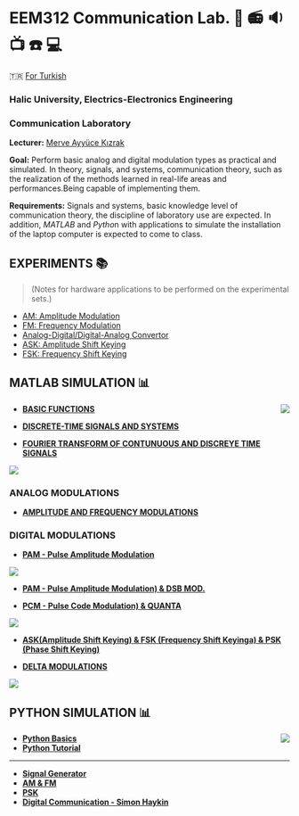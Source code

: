 # EEM312 Communication Lab. 📡 📻 🔉 📺 ☎️ 💻
:tr: [For Turkish](https://github.com/ayyucekizrak/EEM312-Haberlesme-Laboratuvari/blob/master/README.md)

### Halic University, Electrics-Electronics Engineering 
### Communication Laboratory

**Lecturer:** [Merve Ayyüce Kızrak](http://www.ayyucekizrak.com/en/about/)

**Goal:** Perform basic analog and digital modulation types as practical and simulated. In theory, signals, and systems, communication theory, such as the realization of the methods learned in real-life areas and performances.Being capable of implementing them.

**Requirements:** Signals and systems, basic knowledge level of communication theory, the discipline of laboratory use are expected. In addition, *MATLAB* and *Pytho*n with applications to simulate the installation of the laptop computer is expected to come to class.

## EXPERIMENTS 📚
> (Notes for hardware applications to be performed on the experimental sets.)

- [AM: Amplitude Modulation](https://github.com/ayyucekizrak/EEM312-Haberlesme-Laboratuvari/blob/master/2-modul-2-ENG.pdf)
- [FM: Frequency Modulation](https://github.com/ayyucekizrak/EEM312-Haberlesme-Laboratuvari/blob/master/3-modul-3-ENG.pdf)
- [Analog-Digital/Digital-Analog Convertor](https://github.com/ayyucekizrak/EEM312-Haberlesme-Laboratuvari/blob/master/4-modul-4-ENG.pdf)
- [ASK: Amplitude Shift Keying](https://github.com/ayyucekizrak/EEM312-Haberlesme-Laboratuvari/blob/master/6-ASK-2016-ENG.pdf)
- [FSK: Frequency Shift Keying](https://github.com/ayyucekizrak/EEM312-Haberlesme-Laboratuvari/blob/master/7-FSK-2016-ENG.pdf)

## MATLAB SIMULATION 📊
<img align="right" src="https://www.computerhope.com/jargon/m/matlab-logo.jpg">

- **[BASIC FUNCTIONS](https://github.com/ayyucekizrak/EEM312-Haberlesme-Laboratuvari/blob/master/MATLAB_KODLARI/DENEY1.m)**

- **[DISCRETE-TIME SIGNALS AND SYSTEMS](https://github.com/ayyucekizrak/EEM312-Haberlesme-Laboratuvari/blob/master/MATLAB_KODLARI/DENEY2.m)**

- **[FOURIER TRANSFORM OF CONTUNUOUS AND DISCREYE TIME SIGNALS](https://github.com/ayyucekizrak/EEM312-Haberlesme-Laboratuvari/blob/master/MATLAB_KODLARI/DENEY3.m)**

![](https://github.com/ayyucekizrak/EEM312-Haberlesme-Laboratuvari/blob/master/AGF.PNG)

### ANALOG MODULATIONS
- **[AMPLITUDE AND FREQUENCY MODULATIONS](https://github.com/ayyucekizrak/EEM312-Haberlesme-Laboratuvari/blob/master/MATLAB_KODLARI/DENEY4.m)**

### DIGITAL MODULATIONS
- **[PAM - Pulse Amplitude Modulation](https://github.com/ayyucekizrak/EEM312-Haberlesme-Laboratuvari/blob/master/MATLAB_KODLARI/DENEY5.m)**

![](https://github.com/ayyucekizrak/EEM312-Haberlesme-Laboratuvari/blob/master/%C3%96RNEKLEME.PNG)

- **[PAM - Pulse Amplitude Modulation) & DSB MOD.](https://github.com/ayyucekizrak/EEM312-Haberlesme-Laboratuvari/blob/master/MATLAB_KODLARI/DENEY5.m)**

- **[PCM - Pulse Code Modulation) & QUANTA](https://github.com/ayyucekizrak/EEM312-Haberlesme-Laboratuvari/blob/master/MATLAB_KODLARI/DENEY6.m)**

![](https://github.com/ayyucekizrak/EEM312-Haberlesme-Laboratuvari/blob/master/KUANTALAMA.PNG)

- **[ASK(Amplitude Shift Keying) & FSK (Frequency Shift Keyinga) & PSK (Phase Shift Keying) ](https://github.com/ayyucekizrak/EEM312-Haberlesme-Laboratuvari/blob/master/MATLAB_KODLARI/DENEY7.m)**

- **[DELTA MODULATIONS](https://github.com/ayyucekizrak/EEM312-Haberlesme-Laboratuvari/blob/master/MATLAB_KODLARI/DENEY8.m)**

![](https://github.com/ayyucekizrak/EEM312-Haberlesme-Laboratuvari/blob/master/ASK_FSK_PSK.PNG)



## PYTHON SIMULATION 📊
<img align="right" src="https://www.101computing.net/wp/wp-content/uploads/python-logo-1.png">

- **[Python Basics](https://medium.com/the-renaissance-developer/python-101-the-basics-441136fb7cc3)**
- **[Python Tutorial](https://docs.python.org/3/tutorial/)**

---
- **[Signal Generator](https://github.com/ayyucekizrak/EEM312-Haberlesme-Laboratuvari/blob/master/PYTHONKOD/Sinyal_%C3%9Cretme_Signal_Generator.ipynb)**
- **[AM & FM](https://github.com/ayyucekizrak/EEM312-Haberlesme-Laboratuvari/blob/master/PYTHONKOD/AM_FM.ipynb)**
- **[PSK](https://github.com/ayyucekizrak/EEM312-Haberlesme-Laboratuvari/blob/master/PYTHONKOD/PSK.ipynb)**
- **[Digital Communication - Simon Haykin](https://tbc-python.fossee.in/book-details/386/)**
